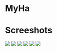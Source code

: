 # MyHa
<h1>Screeshots</h1>
<img src="https://raw.githubusercontent.com/remontti/MyHa/master/Screenshots/1.png">
<img src="https://raw.githubusercontent.com/remontti/MyHa/master/Screenshots/2.png">
<img src="https://raw.githubusercontent.com/remontti/MyHa/master/Screenshots/3.png">
<img src="https://raw.githubusercontent.com/remontti/MyHa/master/Screenshots/4.png">
<img src="https://raw.githubusercontent.com/remontti/MyHa/master/Screenshots/5.png">
<img src="https://raw.githubusercontent.com/remontti/MyHa/master/Screenshots/6.png">
